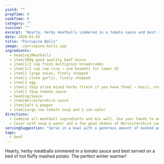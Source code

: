 ```yaml
---
yield: ""
prepTime: 0
cookTime: 0
category: ""
cuisine: ""
excerpt: "Hearty, herby meatballs simmered in a tomato sauce and best served on a bed of hot fluffy mashed potato. The perfect winter warmer!"
date: 2020-01-03
title: "Porcupine Balls"
image: ./porcupine-balls.jpg
ingredients:
  - heading|Meatballs
  - item|500g good quality beef mince
  - item|1/2 cup fresh multigrain breadcrumbs
  - item|1/2 cup raw rice — use basmati for lower GI
  - item|1 large onion, finely chopped
  - item|1 clove garlic, finely chopped
  - item|1 egg
  - item|1 tbsp dried mixed herbs (fresh if you have them) — basil, oregano & parsley
  - item|1 tbsp tomato sauce
  - heading|Sauce
  - item|Worcestershire sauce
  - item|Salt & pepper
  - item|Large can tomato soup and ½ can water
directions:
  - Combine all meatball ingredients and mix well. Use your hands to massage well as they will stick together much better that way. Shape into balls the size of walnuts. Place in layers in casserole dish.
  - Cover with soup & water and a few good shakes of Worcestershire sauce. Cover and simmer for at least 45 minutes, or until the rice is tender.
servingSuggestion: "Serve in a bowl with a generous amount of mashed potato."
tags:
  - beef
---
```


Hearty, herby meatballs simmered in a tomato sauce and best served on a bed of hot fluffy mashed potato. The perfect winter warmer!
